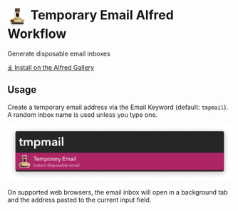 # <img src='Workflow/icon.png' width='45' align='center' alt='icon'> Temporary Email Alfred Workflow

Generate disposable email inboxes

<a href='https://alfred.app/workflows/vitor/temporary-email'>⤓ Install on the Alfred Gallery</a>

## Usage

Create a temporary email address via the Email Keyword (default: `tmpmail`). A random inbox name is used unless you type one.

![Creating a temporary email](Workflow/images/about/tmpmail.png)

On supported web browsers, the email inbox will open in a background tab and the address pasted to the current input field.
